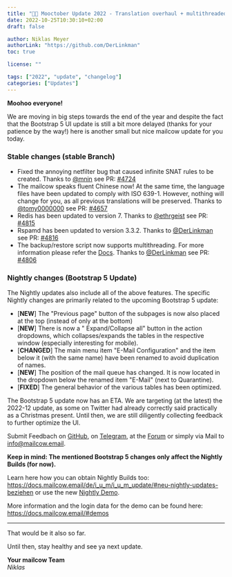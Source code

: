 ```yaml
---
title: "🌰🐄 Mooctober Update 2022 - Translation overhaul + multithreaded backup/restore script update"
date: 2022-10-25T10:30:10+02:00
draft: false

author: Niklas Meyer
authorLink: "https://github.com/DerLinkman"
toc: true

license: ""

tags: ["2022", "update", "changelog"]
categories: ["Updates"]
---
```


**Moohoo everyone!**

We are moving in big steps towards the end of the year and despite the fact that the Bootstrap 5 UI update is still a bit more delayed (thanks for your patience by the way!) here is another small but nice mailcow update for you today.

<!--more-->

### Stable changes (stable Branch)

+ Fixed the annoying netfilter bug that caused infinite SNAT rules to be created. Thanks to [@mnin](https://github.com/mnin) see PR: [#4724](https://github.com/mailcow/mailcow-dockerized/pull/4724)
+ The mailcow speaks fluent Chinese now! At the same time, the language files have been updated to comply with ISO 639-1. However, nothing will change for you, as all previous translations will be preserved. Thanks to [@tomy0000000](https://github.com/tomy0000000) see PR: [#4657](https://github.com/mailcow/mailcow-dockerized/pull/4657)
+ Redis has been updated to version 7. Thanks to [@ethrgeist](https://github.com/ethrgeist) see PR: [#4815](https://github.com/mailcow/mailcow-dockerized/pull/4815)
+ Rspamd has been updated to version 3.3.2. Thanks to [@DerLinkman](https://github.com/DerLinkman) see PR: [#4816](https://github.com/mailcow/mailcow-dockerized/pull/4816)
+ The backup/restore script now supports multithreading. For more information please refer the [Docs](https://docs.mailcow.email). Thanks to [@DerLinkman](https://github.com/DerLinkman) see PR: [#4806](https://github.com/mailcow/mailcow-dockerized/pull/4806)

### Nightly changes (Bootstrap 5 Update)

The Nightly updates also include all of the above features. The specific Nightly changes are primarily related to the upcoming Bootstrap 5 update:

* [**NEW**] The "Previous page" button of the subpages is now also placed at the top (instead of only at the bottom)
* [**NEW**] There is now a " Expand/Collapse all" button in the action dropdowns, which collapses/expands the tables in the respective window (especially interesting for mobile).
* [**CHANGED**] The main menu item "E-Mail Configuration" and the item below it (with the same name) have been renamed to avoid duplication of names.
* [**NEW**] The position of the mail queue has changed. It is now located in the dropdown below the renamed item "E-Mail" (next to Quarantine).
* [**FIXED**] The general behavior of the various tables has been optimized.

The Bootstrap 5 update now has an ETA. We are targeting (at the latest) the 2022-12 update, as some on Twitter had already correctly said practically as a Christmas present. Until then, we are still diligently collecting feedback to further optimize the UI.

Submit Feedbach on [GitHub](https://github.com/mailcow/mailcow-dockerized/discussions/4734), on [Telegram](https://t.me/mailcow), at the [Forum](https://community.mailcow.email/d/1914-feedback-auf-bootstrap-5-ui-update-gesucht) or simply via Mail to info@mailcow.email.

**Keep in mind: The mentioned Bootstrap 5 changes only affect the Nightly Builds (for now).**

Learn here how you can obtain Nightly Builds too: https://docs.mailcow.email/de/i_u_m/i_u_m_update/#neu-nightly-updates-beziehen or use the new [Nightly Demo](https://nightly-demo.mailcow.email). 

More information and the login data for the demo can be found here: https://docs.mailcow.email/#demos

---

That would be it also so far.

Until then, stay healthy and see ya next update.

**Your mailcow Team** <br>
*Niklas*